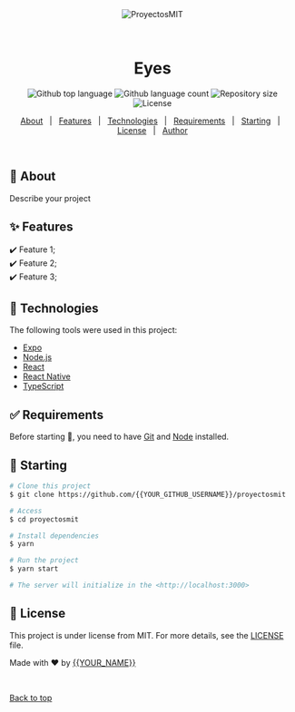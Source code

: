 <div align="center" id="top"> 
  <img src="./.github/app.gif" alt="ProyectosMIT" />

  &#xa0;

  <!-- <a href="https://proyectosmit.netlify.app">Demo</a> -->
</div>

<h1 align="center">Eyes</h1>

<p align="center">
  <img alt="Github top language" src="https://img.shields.io/github/languages/top/{{YOUR_GITHUB_USERNAME}}/proyectosmit?color=56BEB8">

  <img alt="Github language count" src="https://img.shields.io/github/languages/count/{{YOUR_GITHUB_USERNAME}}/proyectosmit?color=56BEB8">

  <img alt="Repository size" src="https://img.shields.io/github/repo-size/{{YOUR_GITHUB_USERNAME}}/proyectosmit?color=56BEB8">

  <img alt="License" src="https://img.shields.io/github/license/{{YOUR_GITHUB_USERNAME}}/proyectosmit?color=56BEB8">

  <!-- <img alt="Github issues" src="https://img.shields.io/github/issues/{{YOUR_GITHUB_USERNAME}}/proyectosmit?color=56BEB8" /> -->

  <!-- <img alt="Github forks" src="https://img.shields.io/github/forks/{{YOUR_GITHUB_USERNAME}}/proyectosmit?color=56BEB8" /> -->

  <!-- <img alt="Github stars" src="https://img.shields.io/github/stars/{{YOUR_GITHUB_USERNAME}}/proyectosmit?color=56BEB8" /> -->
</p>

<!-- Status -->

<!-- <h4 align="center"> 
	🚧  ProyectosMIT 🚀 Under construction...  🚧
</h4> 

<hr> -->

<p align="center">
  <a href="#dart-about">About</a> &#xa0; | &#xa0; 
  <a href="#sparkles-features">Features</a> &#xa0; | &#xa0;
  <a href="#rocket-technologies">Technologies</a> &#xa0; | &#xa0;
  <a href="#white_check_mark-requirements">Requirements</a> &#xa0; | &#xa0;
  <a href="#checkered_flag-starting">Starting</a> &#xa0; | &#xa0;
  <a href="#memo-license">License</a> &#xa0; | &#xa0;
  <a href="https://github.com/{{YOUR_GITHUB_USERNAME}}" target="_blank">Author</a>
</p>

<br>

## :dart: About ##

Describe your project

## :sparkles: Features ##

:heavy_check_mark: Feature 1;\
:heavy_check_mark: Feature 2;\
:heavy_check_mark: Feature 3;

## :rocket: Technologies ##

The following tools were used in this project:

- [Expo](https://expo.io/)
- [Node.js](https://nodejs.org/en/)
- [React](https://pt-br.reactjs.org/)
- [React Native](https://reactnative.dev/)
- [TypeScript](https://www.typescriptlang.org/)

## :white_check_mark: Requirements ##

Before starting :checkered_flag:, you need to have [Git](https://git-scm.com) and [Node](https://nodejs.org/en/) installed.

## :checkered_flag: Starting ##

```bash
# Clone this project
$ git clone https://github.com/{{YOUR_GITHUB_USERNAME}}/proyectosmit

# Access
$ cd proyectosmit

# Install dependencies
$ yarn

# Run the project
$ yarn start

# The server will initialize in the <http://localhost:3000>
```

## :memo: License ##

This project is under license from MIT. For more details, see the [LICENSE](LICENSE.md) file.


Made with :heart: by <a href="https://github.com/{{YOUR_GITHUB_USERNAME}}" target="_blank">{{YOUR_NAME}}</a>

&#xa0;

<a href="#top">Back to top</a>
